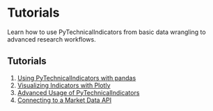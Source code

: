 # Tutorials

Learn how to use PyTechnicalIndicators from basic data wrangling to advanced research workflows.

## Tutorials

1. [Using PyTechnicalIndicators with pandas](pandas.md)
2. [Visualizing Indicators with Plotly](plotly.md)
3. [Advanced Usage of PyTechnicalIndicators](advanced.md)
4. [Connecting to a Market Data API](api-connection.md)
